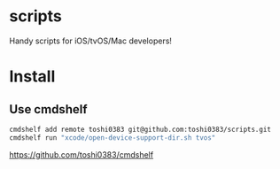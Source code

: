 # scripts
Handy scripts for iOS/tvOS/Mac developers!

# Install
## Use cmdshelf

```bash
cmdshelf add remote toshi0383 git@github.com:toshi0383/scripts.git
cmdshelf run "xcode/open-device-support-dir.sh tvos"
```

https://github.com/toshi0383/cmdshelf
